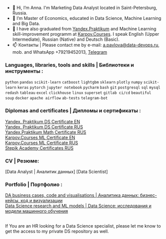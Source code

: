 - 👋 Hi, I’m Anna. I'm Marketing Data Analyst located in Saint-Petersburg, Russia. 
- 👀 I’m Master of Economics, educated in Data Science, Machine Learning and Big Data.
- 🌱 I have also graduated from [Yandex.Praktikum](https://practicum.yandex.ru/profile/data-scientist) and Machine Learning skill-improvement programm at [Karpov.Courses](https://karpov.courses/). I speak English (Upper Intermediate), Russian (Native) and Deutsch (Basic).
- 📫 Контакты | Please contact me by e-mail: a.pavlova@data-devops.ru, mob. and WhatsApp +79219452013, [Telegram](https://t.me/AnnaPavlovaDS)

### Languages, libraries, tools and skills | Библиотеки и инструменты :

`python` `pandas` `scikit-learn` `catboost` `lightgbm` `sklearn` `plotly` `numpy` `scikit-learn` `keras` `pytorch`
`jupyter notebook` `pycharm` `bash` `git` `postgresql` `sql` `mysql` `redash` `tableau` `excel` `clickhouse` `linux`
`superset` `gitlab ci/cd` `beautiful soup` `docker` `apache airflow` `ab-tests` `telegram-bot`

### Diplomas and certificates | Дипломы и сертификаты :

[Yandex. Praktikum DS Certificate EN](https://drive.google.com/file/d/1y492Yh2_KMLBz6OpsgWrbqJwZLqk7A7c/view?usp=sharing)<br>
[Yandex. Praktikum DS Certificate RUS](https://drive.google.com/file/d/14KGYoyjqFNbdTbnrFKWjXno6b6C6BwF7/view?usp=sharing)<br>
[Yandex.Praktikum Math Certificate RUS](https://drive.google.com/file/d/1u7n1LtuBNKsclhvaB0e--oGOUz8bry3B/view?usp=sharing)<br>
[Karpov.Courses ML Certificate EN ](https://drive.google.com/file/d/1OLVy3HchmdksYIUCDCAfsK1-bGq-EDbU/view?usp=share_link) <br>
[Karpov.Courses ML Certificate RUS ](https://drive.google.com/file/d/1OZ_Q6VyjClg9x69aRg2XTpcoq_EvdAt_/view?usp=share_link)<br>
[Stepik Academy Certificates RUS](https://stepik.org/users/53844029/certificates)

### CV | Резюме:
[Data Analyst | Аналитик данных]
[Data Scientist]

### Portfolio | Портфолио :
[DA business cases, code and visualisations | Аналитика данных: бизнес-кейсы, код и визуализации](https://github.com/annapavlovads/DA_portfolio) <br>
[Data Science research and ML models | Data Science: исследования и модели машинного обучения](https://github.com/annapavlovads/DS_portfolio)<br><br>

If You are an HR looking for a Data Science specialist, please let me know to get the access to my private DS repository as well. 
